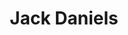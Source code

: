 ---
title: 'Jack Daniels'
type: 'Premium Blend'
description: 'Lorem ipsum dolor sit amet consectetur adipisicing elit. Obcaecati sint cumque voluptatem cupiditate odit corporis.'
price: 29
---